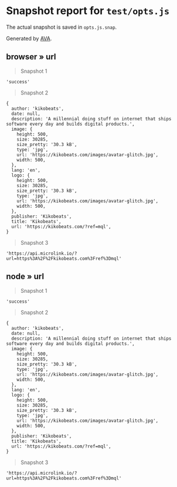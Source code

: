 # Snapshot report for `test/opts.js`

The actual snapshot is saved in `opts.js.snap`.

Generated by [AVA](https://ava.li).

## browser » url

> Snapshot 1

    'success'

> Snapshot 2

    {
      author: 'kikobeats',
      date: null,
      description: 'A millennial doing stuff on internet that ships software every day and builds digital products.',
      image: {
        height: 500,
        size: 30285,
        size_pretty: '30.3 kB',
        type: 'jpg',
        url: 'https://kikobeats.com/images/avatar-glitch.jpg',
        width: 500,
      },
      lang: 'en',
      logo: {
        height: 500,
        size: 30285,
        size_pretty: '30.3 kB',
        type: 'jpg',
        url: 'https://kikobeats.com/images/avatar-glitch.jpg',
        width: 500,
      },
      publisher: 'Kikobeats',
      title: 'Kikobeats',
      url: 'https://kikobeats.com/?ref=mql',
    }

> Snapshot 3

    'https://api.microlink.io/?url=https%3A%2F%2Fkikobeats.com%3Fref%3Dmql'

## node » url

> Snapshot 1

    'success'

> Snapshot 2

    {
      author: 'kikobeats',
      date: null,
      description: 'A millennial doing stuff on internet that ships software every day and builds digital products.',
      image: {
        height: 500,
        size: 30285,
        size_pretty: '30.3 kB',
        type: 'jpg',
        url: 'https://kikobeats.com/images/avatar-glitch.jpg',
        width: 500,
      },
      lang: 'en',
      logo: {
        height: 500,
        size: 30285,
        size_pretty: '30.3 kB',
        type: 'jpg',
        url: 'https://kikobeats.com/images/avatar-glitch.jpg',
        width: 500,
      },
      publisher: 'Kikobeats',
      title: 'Kikobeats',
      url: 'https://kikobeats.com/?ref=mql',
    }

> Snapshot 3

    'https://api.microlink.io/?url=https%3A%2F%2Fkikobeats.com%3Fref%3Dmql'
